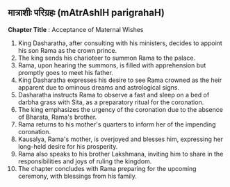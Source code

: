 ## मात्राशीः परिग्रहः (mAtrAshIH parigrahaH)
**Chapter Title** : Acceptance of Maternal Wishes

1. King Dasharatha, after consulting with his ministers, decides to appoint his son Rama as the crown prince.
2. The king sends his charioteer to summon Rama to the palace.
3. Rama, upon hearing the summons, is filled with apprehension but promptly goes to meet his father.
4. King Dasharatha expresses his desire to see Rama crowned as the heir apparent due to ominous dreams and astrological signs.
5. Dasharatha instructs Rama to observe a fast and sleep on a bed of darbha grass with Sita, as a preparatory ritual for the coronation.
6. The king emphasizes the urgency of the coronation due to the absence of Bharata, Rama's brother.
7. Rama returns to his mother's quarters to inform her of the impending coronation.
8. Kausalya, Rama's mother, is overjoyed and blesses him, expressing her long-held desire for his prosperity.
9. Rama also speaks to his brother Lakshmana, inviting him to share in the responsibilities and joys of ruling the kingdom.
10. The chapter concludes with Rama preparing for the upcoming ceremony, with blessings from his family.